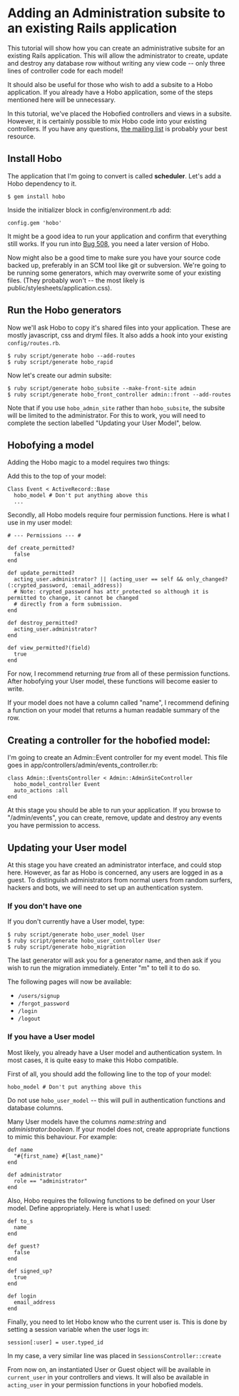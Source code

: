 # Adding an Administration subsite to an existing Rails application

This tutorial will show how you can create an administrative subsite
for an existing Rails application.   This will allow the administrator
to create, update and destroy any database row without writing any
view code -- only three lines of controller code for each model!

It should also be useful for those who wish to add a subsite to a Hobo
application.  If you already have a Hobo application, some of the
steps mentioned here will be unnecessary.

In this tutorial, we've placed the Hobofied controllers and views in a
subsite.  However, it is certainly possible to mix Hobo code
into your existing controllers.  If you have any questions, [the
mailing list](http://groups.google.com/group/hobousers) is probably
your best resource.

## Install Hobo

The application that I'm going to convert is called **scheduler**.
Let's add a Hobo dependency to it.

    $ gem install hobo

Inside the initializer block in config/environment.rb add:

    config.gem 'hobo'

It might be a good idea to run your application and confirm that
everything still works.  If you run into [Bug
508](https://hobo.lighthouseapp.com/projects/8324-hobo/tickets/508-hobo-plugin-must-run-without-any-hobo-models),
you need a later version of Hobo.

Now might also be a good time to make sure you have your source code
backed up, preferably in an SCM tool like git or subversion.  We're
going to be running some generators, which may overwrite some of your
existing files.  (They probably won't -- the most likely is
public/stylesheets/application.css).

## Run the Hobo generators

Now we'll ask Hobo to copy it's shared files into your application.
These are mostly javascript, css and dryml files.  It also adds a hook
into your existing `config/routes.rb`.

    $ ruby script/generate hobo --add-routes
    $ ruby script/generate hobo_rapid

Now let's create our admin subsite:

    $ ruby script/generate hobo_subsite --make-front-site admin
    $ ruby script/generate hobo_front_controller admin::front --add-routes

Note that if you use `hobo_admin_site` rather than `hobo_subsite`, the
subsite will be limited to the administrator.  For this to work, you
will need to complete the section labelled "Updating your User Model",
below.

## Hobofying a model

Adding the Hobo magic to a model requires two things:

Add this to the top of your model:

    Class Event < ActiveRecord::Base
      hobo_model # Don't put anything above this
      ...

Secondly, all Hobo models require four permission functions.  Here is
what I use in my user model:

    # --- Permissions --- #

    def create_permitted?
      false
    end

    def update_permitted?
      acting_user.administrator? || (acting_user == self && only_changed?(:crypted_password, :email_address))
      # Note: crypted_password has attr_protected so although it is permitted to change, it cannot be changed
      # directly from a form submission.
    end

    def destroy_permitted?
      acting_user.administrator?
    end

    def view_permitted?(field)
      true
    end

For now, I recommend returning _true_ from all of these permission
functions.  After hobofying your User model, these functions will
become easier to write.

If your model does not have a column called "name", I recommend
defining a function on your model that returns a human readable
summary of the row.

## Creating a controller for the hobofied model:

I'm going to create an Admin::Event controller for my event model.
This file goes in app/controllers/admin/events_controller.rb:

    class Admin::EventsController < Admin::AdminSiteController
      hobo_model_controller Event
      auto_actions :all
    end

At this stage you should be able to run your application.  If you
browse to "/admin/events", you can create, remove, update and destroy
any events you have permission to access.

## Updating your User model

At this stage you have created an administrator interface, and could
stop here.   However, as far as Hobo is concerned, any users are
logged in as a guest.  To distinguish administrators from normal users
from random surfers, hackers and bots, we will need to set up an
authentication system.

### If you don't have one

If you don't currently have a User model, type:

    $ ruby script/generate hobo_user_model User
    $ ruby script/generate hobo_user_controller User
    $ ruby script/generate hobo_migration

The last generator will ask you for a generator name, and then ask if you wish to run the migration immediately.  Enter "m" to tell it to do so.

The following pages will now be available:

* `/users/signup`
* `/forgot_password`
* `/login`
* `/logout`

### If you have a User model

Most likely, you already have a User model and authentication system.
In most cases, it is quite easy to make this Hobo compatible.

First of all, you should add the following line to the top of your
model:

    hobo_model # Don't put anything above this

Do not use `hobo_user_model` -- this will pull in authentication
functions and database columns.

Many User models have the columns *name:string* and
*administrator:boolean*.  If your model does not, create appropriate functions to
mimic this behaviour.  For example:

    def name
      "#{first_name} #{last_name}"
    end

    def administrator
      role == "administrator"
    end

Also, Hobo requires the following functions to be defined on your
User model.  Define appropriately.  Here is what I used:

    def to_s
      name
    end

    def guest?
      false
    end

    def signed_up?
      true
    end

    def login
      email_address
    end

Finally, you need to let Hobo know who the current user is.  This is
done by setting a session variable when the user logs in:

    session[:user] = user.typed_id

In my case, a very similar line was placed in `SessionsController::create`

From now on, an instantiated User or Guest object will be available in
`current_user` in your controllers and views.  It will also be
available in `acting_user` in your permission functions in your
hobofied models.
